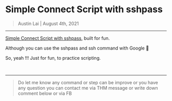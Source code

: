 # Simple Connect Script with sshpass

> Austin Lai | August 4th, 2021

---

<!-- Description -->

[Simple Connect Script with sshpass](https://github.com/austin-lai/Simple-Connect-Script-with-sshpass/blob/master/connect-script-v0.2.sh), built for fun.

Although you can use the sshpass and ssh command with Google 🤪

So, yeah !!! Just for fun, to practice scripting.

<!-- /Description -->

<br />

---

> Do let me know any command or step can be improve or you have any question you can contact me via THM message or write down comment below or via FB
